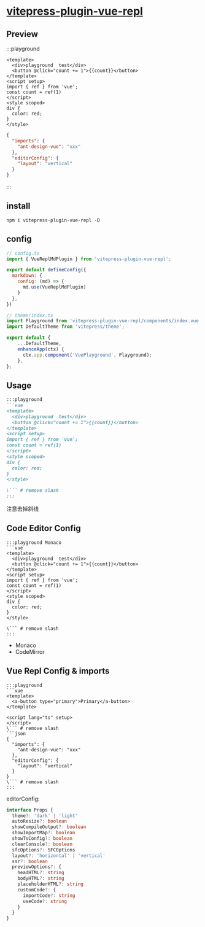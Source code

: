# [vitepress-plugin-vue-repl](https://www.npmjs.com/package/vitepress-plugin-vue-repl)


## Preview

:::playground
```vue
<template>
  <div>playground  test</div>
  <button @click="count += 1">{{count}}</button>
</template>
<script setup>
import { ref } from 'vue';
const count = ref(1)
</script>
<style scoped>
div {
  color: red;
}
</style>
```

```json
{
  "imports": {
    "ant-design-vue": "xxx"
  },
  "editorConfig": {
    "layout": "vertical"
  }
}
```
:::
## install

```shell
npm i vitepress-plugin-vue-repl -D
```



## config

```js
// config.ts
import { VueReplMdPlugin } from 'vitepress-plugin-vue-repl';

export default defineConfig({
  markdown: {
    config: (md) => {
      md.use(VueReplMdPlugin)
    }
  },
})
```


```js
// theme/index.ts
import Playground from 'vitepress-plugin-vue-repl/components/index.vue'
import DefaultTheme from 'vitepress/theme';

export default {
    ...DefaultTheme,
    enhanceApp(ctx) {
      ctx.app.component('VuePlayground', Playground);
    },
};
```


## Usage

```markdown
:::playground
```vue
<template>
  <div>playground  test</div>
  <button @click="count += 1">{{count}}</button>
</template>
<script setup>
import { ref } from 'vue';
const count = ref(1)
</script>
<style scoped>
div {
  color: red;
}
</style>

\``` # remove slash
:::
```

注意去掉斜线


## Code Editor Config

```markdown{1}
:::playground Monaco
```vue
<template>
  <div>playground  test</div>
  <button @click="count += 1">{{count}}</button>
</template>
<script setup>
import { ref } from 'vue';
const count = ref(1)
</script>
<style scoped>
div {
  color: red;
}
</style>

\``` # remove slash
:::
```

+ Monaco
+ CodeMirror



## Vue Repl Config & imports



```markdown{18-27}
:::playground
```vue
<template>
  <a-button type="primary">Primary</a-button>
</template>

<script lang="ts" setup>
</script>
\``` # remove slash
```json
{
  "imports": {
    "ant-design-vue": "xxx"
  },
  "editorConfig": {
    "layout": "vertical"
  }
}
\``` # remove slash
:::
```


editorConfig:

```ts
interface Props {
  theme?: 'dark' | 'light'
  autoResize?: boolean
  showCompileOutput?: boolean
  showImportMap?: boolean
  showTsConfig?: boolean
  clearConsole?: boolean
  sfcOptions?: SFCOptions
  layout?: 'horizontal' | 'vertical'
  ssr?: boolean
  previewOptions?: {
    headHTML?: string
    bodyHTML?: string
    placeholderHTML?: string
    customCode?: {
      importCode?: string
      useCode?: string
    }
  }
}
```